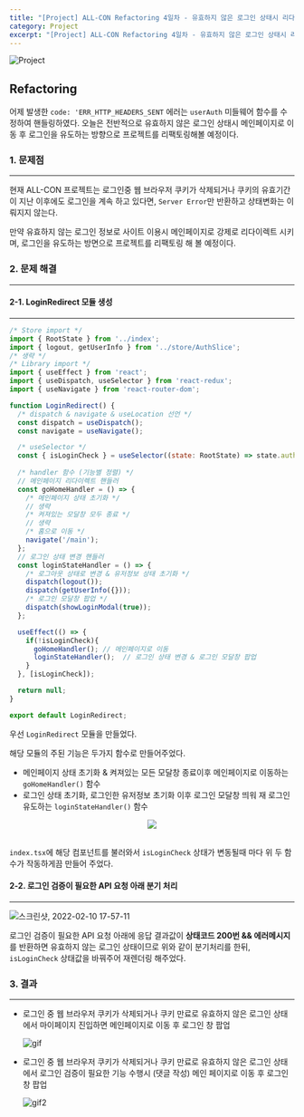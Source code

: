 ```yaml
---
title: "[Project] ALL-CON Refactoring 4일차 - 유효하지 않은 로그인 상태시 리다이렉트"
category: Project
excerpt: "[Project] ALL-CON Refactoring 4일차 - 유효하지 않은 로그인 상태시 리다이렉트"
---
```


![Project](https://user-images.githubusercontent.com/83164003/152715311-82cc5a61-ca9c-4c46-a955-77970d4449bb.jpg)
## Refactoring

어제 발생한 `code: 'ERR_HTTP_HEADERS_SENT` 에러는 `userAuth`  미들웨어 함수를 수정하여 핸들링하였다. 오늘은 전반적으로 유효하지 않은 로그인 상태시 메인페이지로 이동 후 로그인을 유도하는 방향으로 프로젝트를 리팩토링해볼 예정이다.

### 1. 문제점
---

현재 ALL-CON 프로젝트는 로그인중 웹 브라우저 쿠키가 삭제되거나 쿠키의 유효기간이 지난 이후에도 로그인을 계속 하고 있다면, `Server Error`만 반환하고 상태변화는 이뤄지지 않는다.

만약 유효하지 않는 로그인 정보로 사이트 이용시 메인페이지로 강제로 리다이렉트 시키며, 로그인을 유도하는 방면으로 프로젝트를 리팩토링 해 볼 예정이다.

### 2. 문제 해결
---

#### 2-1. LoginRedirect 모듈 생성
---

```js
/* Store import */
import { RootState } from '../index';
import { logout, getUserInfo } from '../store/AuthSlice';
/* 생략 */
/* Library import */
import { useEffect } from 'react';
import { useDispatch, useSelector } from 'react-redux';
import { useNavigate } from 'react-router-dom';

function LoginRedirect() {
  /* dispatch & navigate & useLocation 선언 */
  const dispatch = useDispatch();
  const navigate = useNavigate();

  /* useSelector */
  const { isLoginCheck } = useSelector((state: RootState) => state.auth);
  
  /* handler 함수 (기능별 정렬) */
  // 메인페이지 리다이렉트 핸들러
  const goHomeHandler = () => {
    /* 메인페이지 상태 초기화 */
    // 생략
    /* 켜져있는 모달창 모두 종료 */
    // 생략
    /* 홈으로 이동 */
    navigate('/main');
  };
  // 로그인 상태 변경 핸들러
  const loginStateHandler = () => {
    /* 로그아웃 상태로 변경 & 유저정보 상태 초기화 */
    dispatch(logout());
    dispatch(getUserInfo({}));
    /* 로그인 모달창 팝업 */
    dispatch(showLoginModal(true));
  };

  useEffect(() => {
    if(!isLoginCheck){
      goHomeHandler(); // 메인페이지로 이동
      loginStateHandler();  // 로그인 상태 변경 & 로그인 모달창 팝업
    }
  }, [isLoginCheck]);

  return null;
}

export default LoginRedirect;
```

우선 `LoginRedirect` 모듈을 만들었다.

해당 모듈의 주된 기능은 두가지 함수로 만들어주었다.
- 메인페이지 상태 초기화 & 켜져있는 모든 모달창 종료이후 메인페이지로 이동하는 `goHomeHandler()` 함수
- 로그인 상태 초기화, 로그인한 유저정보 초기화 이후 로그인 모달창 띄워 재 로그인 유도하는 `loginStateHandler()` 함수

<center><img src="https://user-images.githubusercontent.com/83164003/153373384-2d37e9d0-f59b-4c11-ad77-6981f3356d4e.png"/></center><br>

`index.tsx`에 해당 컴포넌트를 불러와서 `isLoginCheck` 상태가 변동될때 마다 위 두 함수가 작동하게끔 만들어 주었다.


#### 2-2. 로그인 검증이 필요한 API 요청 아래 분기 처리
---

![스크린샷, 2022-02-10 17-57-11](https://user-images.githubusercontent.com/83164003/153373104-0149fc03-a438-4dde-9b37-0737a2f40f46.png)

로그인 검증이 필요한 API 요청 아래에 응답 결과값이 **상태코드 200번 && 에러메시지**를 반환하면 유효하지 않는 로그인 상태이므로 위와 같이 분기처리를 한뒤,  `isLoginCheck` 상태값을 바꿔주어 재렌더링 해주었다.

### 3. 결과
---

- 로그인 중 웹 브라우저 쿠키가 삭제되거나 쿠키 만료로 유효하지 않은 로그인 상태에서 마이페이지 진입하면 메인페이지로 이동 후 로그인 창 팝업

  ![gif](https://user-images.githubusercontent.com/83164003/153384029-7cff7cd8-a60a-43c9-9013-14c77c74e344.gif)
	
- 로그인 중 웹 브라우저 쿠키가 삭제되거나 쿠키 만료로 유효하지 않은 로그인 상태에서 로그인 검증이 필요한 기능 수행시 (댓글 작성) 메인 페이지로 이동 후 로그인 창 팝업

  ![gif2](https://user-images.githubusercontent.com/83164003/153384922-c0f2be81-9822-4e84-a643-68571d70451a.gif)
